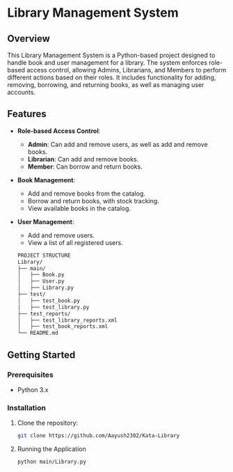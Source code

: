 # Library Management System

## Overview
This Library Management System is a Python-based project designed to handle book and user management for a library. The system enforces role-based access control, allowing Admins, Librarians, and Members to perform different actions based on their roles. It includes functionality for adding, removing, borrowing, and returning books, as well as managing user accounts.

## Features
- **Role-based Access Control**:
  - **Admin**: Can add and remove users, as well as add and remove books.
  - **Librarian**: Can add and remove books.
  - **Member**: Can borrow and return books.

- **Book Management**:
  - Add and remove books from the catalog.
  - Borrow and return books, with stock tracking.
  - View available books in the catalog.

- **User Management**:
  - Add and remove users.
  - View a list of all registered users.



  ```bash
  PROJECT STRUCTURE
  Library/
  ├── main/
  │   ├── Book.py
  │   ├── User.py
  │   ├── Library.py
  ├── test/
  │   ├── test_book.py
  │   ├── test_library.py
  ├── test_reports/
  │   ├── test_library_reports.xml
  │   ├── test_book_reports.xml
  └── README.md

## Getting Started

### Prerequisites
- Python 3.x

### Installation
1. Clone the repository:
   ```bash
   git clone https://github.com/Aayush2302/Kata-Library

2. Running the Application
   ```bash
   python main/Library.py


